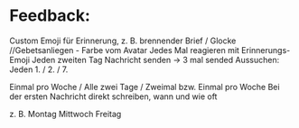 # Feedback:
Custom Emoji für Erinnerung, z. B. brennender Brief / Glocke
//Gebetsanliegen - Farbe vom Avatar 
Jedes Mal reagieren mit Erinnerungs-Emoji
Jeden zweiten Tag Nachricht senden -> 3 mal sended
Aussuchen: Jeden 1. / 2. / 7.

Einmal pro Woche / Alle zwei Tage / Zweimal bzw. Einmal pro Woche
Bei der ersten Nachricht direkt schreiben, wann und wie oft

z. B. Montag Mittwoch Freitag


